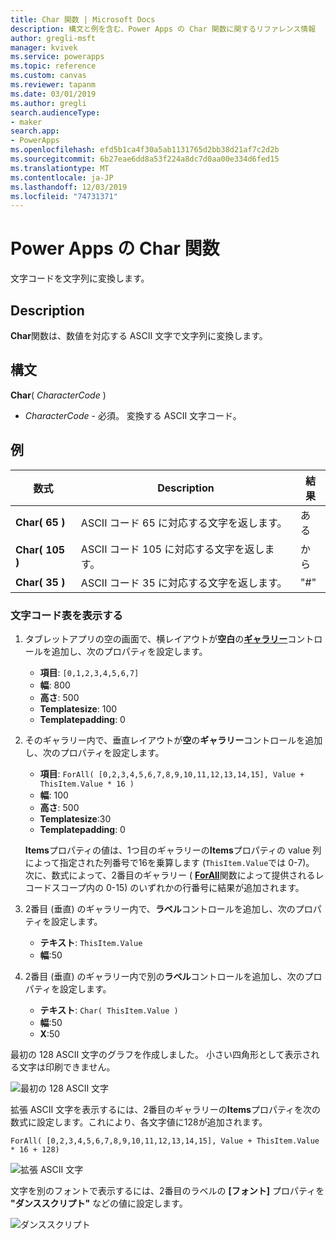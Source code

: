 ```yaml
---
title: Char 関数 | Microsoft Docs
description: 構文と例を含む、Power Apps の Char 関数に関するリファレンス情報
author: gregli-msft
manager: kvivek
ms.service: powerapps
ms.topic: reference
ms.custom: canvas
ms.reviewer: tapanm
ms.date: 03/01/2019
ms.author: gregli
search.audienceType:
- maker
search.app:
- PowerApps
ms.openlocfilehash: efd5b1ca4f30a5ab1131765d2bb38d21af7c2d2b
ms.sourcegitcommit: 6b27eae6dd8a53f224a8dc7d0aa00e334d6fed15
ms.translationtype: MT
ms.contentlocale: ja-JP
ms.lasthandoff: 12/03/2019
ms.locfileid: "74731371"
---
```

# <a name="char-function-in-power-apps"></a>Power Apps の Char 関数

文字コードを文字列に変換します。

## <a name="description"></a>Description

**Char**関数は、数値を対応する ASCII 文字で文字列に変換します。

## <a name="syntax"></a>構文

**Char**( *CharacterCode* )

- *CharacterCode* - 必須。 変換する ASCII 文字コード。

## <a name="examples"></a>例

| 数式 | Description | 結果 |
| --- | --- | --- |
| **Char( 65 )** |ASCII コード 65 に対応する文字を返します。 |ある |
| **Char( 105 )** |ASCII コード 105 に対応する文字を返します。 |から |
| **Char( 35 )** |ASCII コード 35 に対応する文字を返します。 |"#" |

### <a name="display-a-character-map"></a>文字コード表を表示する

1. タブレットアプリの空の画面で、横レイアウトが**空白**の[**ギャラリー**](../controls/control-gallery.md)コントロールを追加し、次のプロパティを設定します。

    - **項目**: `[0,1,2,3,4,5,6,7]`
    - **幅**: 800
    - **高さ**: 500
    - **Templatesize**: 100
    - **Templatepadding**: 0

1. そのギャラリー内で、垂直レイアウトが**空**の**ギャラリー**コントロールを追加し、次のプロパティを設定します。

    - **項目**: `ForAll( [0,2,3,4,5,6,7,8,9,10,11,12,13,14,15], Value + ThisItem.Value * 16 )`
    - **幅**: 100
    - **高さ**: 500
    - **Templatesize**:30
    - **Templatepadding**: 0

    **Items**プロパティの値は、1つ目のギャラリーの**Items**プロパティの value 列によって指定された列番号で16を乗算します (`ThisItem.Value`では 0-7)。 次に、数式によって、2番目のギャラリー ( [**ForAll**](function-forall.md)関数によって提供されるレコードスコープ内の 0-15) のいずれかの行番号に結果が追加されます。

1. 2番目 (垂直) のギャラリー内で、**ラベル**コントロールを追加し、次のプロパティを設定します。

    - **テキスト**: `ThisItem.Value`
    - **幅**:50

1. 2番目 (垂直) のギャラリー内で別の**ラベル**コントロールを追加し、次のプロパティを設定します。

    - **テキスト**: `Char( ThisItem.Value )`
    - **幅**:50
    - **X**:50

最初の 128 ASCII 文字のグラフを作成しました。 小さい四角形として表示される文字は印刷できません。

![最初の 128 ASCII 文字](media/function-char/chart-lower.png)

拡張 ASCII 文字を表示するには、2番目のギャラリーの**Items**プロパティを次の数式に設定します。これにより、各文字値に128が追加されます。

`ForAll( [0,2,3,4,5,6,7,8,9,10,11,12,13,14,15], Value + ThisItem.Value * 16 + 128)`

![拡張 ASCII 文字](media/function-char/chart-higher.png)

文字を別のフォントで表示するには、2番目のラベルの **[フォント]** プロパティを **"ダンススクリプト"** などの値に設定します。

![ダンススクリプト](media/function-char/chart-higher-dancing-script.png)
